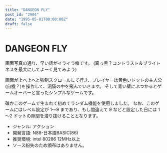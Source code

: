 ```yaml
---
title: "DANGEON FLY"
post_id: "2904"
date: "1995-05-01T00:00:00Z"
draft: false
---
```


# DANGEON FLY

画面写真の通り、早い話がイライラ棒です。
(真っ黒？コントラスト＆ブライトネスを最大にしてよーく見てみよう)

画面が上へ上へと強制スクロールして行き、プレイヤーは黄色いドットの主人公(自機？)を操作して、洞窟の中を飛んでいきます。
そして青い壁にぶつかるとゲームオーバーと言ったシンプルなゲームです。

確かこのゲームで生まれて初めてランダム機能を使用しました。
なお、このゲームにはレベル設定が 1～9 まであり、もし間違えて 9 などと設定した日には 1～2 ドットの隙間を潜り抜けることとなります。 

* ジャンル: アクション
* 開発言語: N88-日本語BASIC(86)
* 推奨環境: intel 80286 12MHz以上
* ソース紛失のため頒布はありません。
